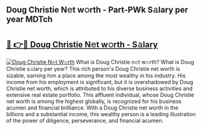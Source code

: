 ## Doug Christie N𝚎t w𝚘rth - Part-PWk S𝚊lary per year MDTch

# <h2><a href="http://gc1z46p.nevu.top/?p=Doug+Christie">🔗 👉🔴 Doug Christie N𝚎t w𝚘rth - S𝚊lary</a></h2>

[![Doug Christie N𝚎t W𝚘rth](https://i.imgur.com/Oavwk0R.jpeg)](http://gc1z46p.nevu.top/?p=Doug+Christie)
What is Doug Christie n𝚎t w𝚘rth? What is Doug Christie s𝚊lary per year?
This rich person's Doug Christie net worth is sizable, earning him a place among the most wealthy in his industry. His income from his employment is significant, but it is overshadowed by Doug Christie net worth, which is attributed to his diverse business activities and extensive real estate portfolio. This affluent individual, whose Doug Christie net worth is among the highest globally, is recognized for his business acumen and financial brilliance. With a Doug Christie net worth in the billions and a substantial income, this wealthy person is a leading illustration of the power of diligence, perseverance, and financial acumen.
